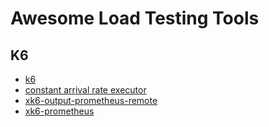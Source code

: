 # Awesome Load Testing Tools

## K6

* [k6](https://github.com/grafana/k6)
* [constant arrival rate executor](https://k6.io/docs/using-k6/scenarios/executors/constant-arrival-rate/)
* [xk6-output-prometheus-remote](https://github.com/grafana/xk6-output-prometheus-remote)
* [xk6-prometheus](https://github.com/jhzhu89/xk6-prometheus)